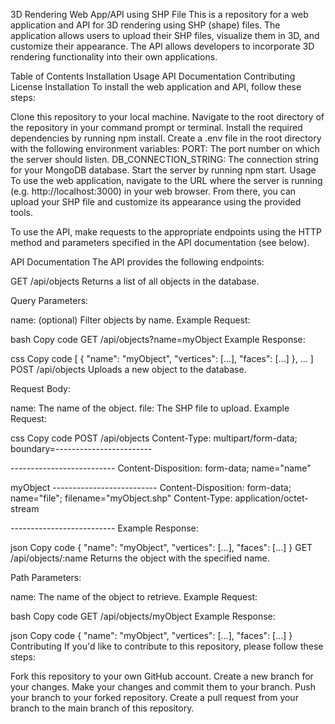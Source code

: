3D Rendering Web App/API using SHP File
This is a repository for a web application and API for 3D rendering using SHP (shape) files. The application allows users to upload their SHP files, visualize them in 3D, and customize their appearance. The API allows developers to incorporate 3D rendering functionality into their own applications.

Table of Contents
Installation
Usage
API Documentation
Contributing
License
Installation
To install the web application and API, follow these steps:

Clone this repository to your local machine.
Navigate to the root directory of the repository in your command prompt or terminal.
Install the required dependencies by running npm install.
Create a .env file in the root directory with the following environment variables:
PORT: The port number on which the server should listen.
DB_CONNECTION_STRING: The connection string for your MongoDB database.
Start the server by running npm start.
Usage
To use the web application, navigate to the URL where the server is running (e.g. http://localhost:3000) in your web browser. From there, you can upload your SHP file and customize its appearance using the provided tools.

To use the API, make requests to the appropriate endpoints using the HTTP method and parameters specified in the API documentation (see below).

API Documentation
The API provides the following endpoints:

GET /api/objects
Returns a list of all objects in the database.

Query Parameters:

name: (optional) Filter objects by name.
Example Request:

bash
Copy code
GET /api/objects?name=myObject
Example Response:

css
Copy code
[  {    "name": "myObject",    "vertices": [...],
    "faces": [...]
  },
  ...
]
POST /api/objects
Uploads a new object to the database.

Request Body:

name: The name of the object.
file: The SHP file to upload.
Example Request:

css
Copy code
POST /api/objects
Content-Type: multipart/form-data; boundary=------------------------<boundary>

--------------------------<boundary>
Content-Disposition: form-data; name="name"

myObject
--------------------------<boundary>
Content-Disposition: form-data; name="file"; filename="myObject.shp"
Content-Type: application/octet-stream

<file contents>
--------------------------<boundary>
Example Response:

json
Copy code
{
  "name": "myObject",
  "vertices": [...],
  "faces": [...]
}
GET /api/objects/:name
Returns the object with the specified name.

Path Parameters:

name: The name of the object to retrieve.
Example Request:

bash
Copy code
GET /api/objects/myObject
Example Response:

json
Copy code
{
  "name": "myObject",
  "vertices": [...],
  "faces": [...]
}
Contributing
If you'd like to contribute to this repository, please follow these steps:

Fork this repository to your own GitHub account.
Create a new branch for your changes.
Make your changes and commit them to your branch.
Push your branch to your forked repository.
Create a pull request from your branch to the main branch of this repository.